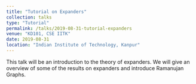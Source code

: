 ```yaml
---
title: "Tutorial on Expanders"
collection: talks
type: "Tutorial"
permalink: /talks/2019-08-31-tutorial-expanders
venue: "KD101, CSE IITK"
date: 2019-08-31
location: "Indian Institute of Technology, Kanpur"
---
```


This talk will be an introduction to the theory of expanders. We will give an overview of some of the results on expanders and introduce Ramanujan Graphs.
